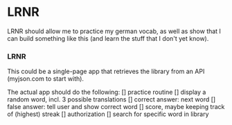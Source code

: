 # LRNR

LRNR should allow me to practice my german vocab, as well as show that I can build something like this (and learn the stuff that I don't yet know). 

### LRNR
This could be a single-page app that retrieves the library from an API (myjson.com to start with).

The actual app should do the following:
[] practice routine
  [] display a random word, incl. 3 possible translations
  [] correct answer: next word
  [] false answer: tell user and show correct word
  [] score, maybe keeping track of (highest) streak
[] authorization
[] search for specific word in library

